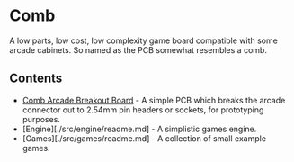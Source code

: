 # Comb

A low parts, low cost, low complexity game board compatible with some arcade cabinets.  So named as the PCB somewhat resembles a comb.

## Contents

- [Comb Arcade Breakout Board](./src/comb-arcade-breakout-board/readme.md) - A simple PCB which breaks the arcade connector out to 2.54mm pin headers or sockets, for prototyping purposes.
- [Engine][./src/engine/readme.md] - A simplistic games engine.
- [Games][./src/games/readme.md] - A collection of small example games.
